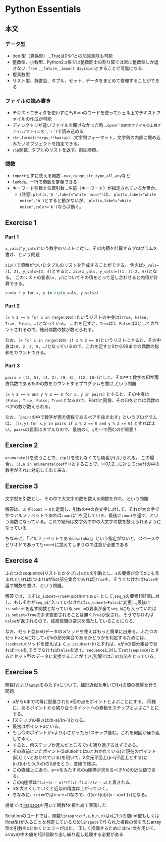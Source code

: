 # Python Essentials

## 本文

### データ型
* bool型（真偽型）…Trueは0や1との加減乗除も可能
* 整数型、小数型…Python2.x系では整数同士の割り算では常に整数型しか返さない.
`from __future__import division`とすることで可能になる.
* 複素数型
* リスト型、辞書型、タプル、セット…データをまとめて管理することができる

### ファイルの読み書き
* テキストエディタを使わずにPythonのコードを使ってシェル上でテキストファイルの作成が可能
* ディレクトリが違いファイルを開けなかった時…`open('目的のファイルの上層ファイル/ファイル名','r')`で読み込める
* `str.format(*args,**kwargs)`…文字列フォーマット。文字列の内部に埋め込みたいオブジェクトを指定できる。
* `zip`関数…タプルのリストを返す。前回参照。

### 関数
* `import`せずに使える関数…`max,range,str,type,all,any`など
* `lambda`…一行で関数を定義できる
* キーワード引数と位置引数…名前（キーワード）が指定されているか否か。
	* (注意) `plot(x,'b-',label="white noise")`は、
	`plot(x,label="white noise",'b')`とすると動かないが、
	`plot(x,label="white noise",color='b')`ならば動く。

## Exercise 1
### Part 1
`x_vals`と`y_vals`という数字のリストに対し、その内積を計算するプログラムを書け、という問題

`zip()`で順番がついたタプルのリストを作成することができる。
例えば`x_vals=[1, 2]`、`y_vals=[3, 4]`とすると、`zip(x_vals, y_vals)=[(1, 3)(2, 4)]`となる。
このリストの要素`(x, y)`についてその積をとって足し合わせると内積が計算できる。
```python
sum(x * y for x, y in zip(x_vals, y_vals))
```

### Part 2
`[x % 2 == 0 for x in range(100)]`というリストの中身は`[True, False, True, False, …]`となっている。
これを足すと、`True`は1、`False`は0としてカウントされるので、結局偶数の数が数えられる。

なお、`[x for x in range(100) if x % 2 == 0]`というリストにすると、その中身は`[0, 2, 4, 8, …]`となっているので、これを足すと0から99までの偶数の総和をカウントできる。

### Part 3
`pairs = ((2, 5), (4, 2), (9, 8), (12, 10))`として、その中で数字の組が両方偶数であるものの数をカウントするプログラムを書け,という問題.

`[x % 2 == 0 and y % 2 == 0 for x, y in pairs]`
とすると、その中身は`[False, True, False, True]`となるので、Part1と同様、その和をとれば偶数のペアの数が数えられる。

なお、「`pairs`の中で数字が両方偶数であるペアを抜き出す」というプログラムは、
`[(x,y) for x,y in pairs if x % 2 == 0 and y % 2 == 0]`
とすればよい。`pairs`の要素はタプルなので、最初の`x, y`を`()`で囲むのが重要！


## Exercise 2

`enumarate()`を使うことで、`zip()`を使わなくても順番が付けられる。
この場合」、`(i,a in enumerate(coeff))`とすることで、i=0,1,2…に対して`coeff`の中の数字がそれに対応して出て来る。

## Exercise 3
文字型を引数とし、その中で大文字の数を数える関数を作れ、という問題.

解答は、まず`count = 0`と定義し、引数の中の各文字に対して、それが大文字でかつアルファベットであれば`count`に1を足していき、最後に`count`を返す、という関数になっている。これで結局は文字列の中の大文字の数を数えられるようになっている.

ちなみに、「アルファベットである(`isalpha`)」という指定がないと、スペースやピリオドであっても`count`に加えてしまうので注意が必要である.

## Exercise 4
ふたつのsequence(リストとかタプル)`a`と`b`を引数とし、`a`の要素が全てbにも含まれていれば(つまりaがbの部分集合であれば)`True`を、そうでなければ`False`を返す関数を書け、という問題。

解答では、まず`is_subset=True#(部分集合である)` として,`seq_a`の要素1個1個に対し、もしそれが`seq_b`に入っていなければ`is_subset=False`に変更し,最後に`is_subset`を返す関数となっている.`seq_a`の要素が全て`seq_b`にも入っていれば`is_subset=True`のまま変更されることは無く`True`が返され、そうでなければ`False`が返されるので、結局設問の要求を満たしていることになる.

なお、セット型(set)データのメソッドを使えばもっと簡単に出来る。ふたつのセット`a`と`b`に対して`a`が`b`の部分集合であるかどうかを判定するためには、`issubset`メソッドを使えばよく,`a.issubset(b)`とすれば、`a`がbの部分集合であれば`True`を,そうでなければ`False`を返す。`sequance`に対して`set(sequance)`とするとセット型のデータに変換することができ,別解ではこの方法をとっている。

## Exercise 5
関数fおよび`a≦x≦b`をみたすxについて、[線形近似](http://en.wikipedia.org/wiki/Linear_approximation)を用いてf(x)の値の概算を行う問題.

* aからbまで均等に配置されたn個の点をポイントとよぶことにする。
同様に、あるポイントから隣り合うポイントへの移動をステップとよぶこ* とにする。
* 1ステップの長さは(b-a)/(n-1)となる。
* 最初はポイントaにいる。
* もし今のポイントがxより小さかったら1ステップ進む。これを何回か繰り返してゆく。
* すると、何ステップか進んだところでxを通り過ぎるはずである。
* その直前にいたポイント(Solutionではuとおかれている)と現在のポイント(同じくvとおかれている)を用いて、2次元平面上(p-q平面上とする)に(u,f(u))と(v,f(v))の2点をとり、直線で結ぶ。
* この直線上にあり、p=xをみたす点のq座標が求めるべきf(x)の近似値である。
* このq座標は`f(u)+(x - u)*(f(v)-f(u))/(v - u)`と表される。
* nを大きくしていくと近似の精度は上がっていく。
* ちなみに、n→∞ではv-u→+0なので、(f(v)-f(u))/(v - u)=f'(x)となる。

授業では[linspace](http://docs.scipy.org/doc/numpy/reference/generated/numpy.linspace.html)を用いて関数fを折れ線で表現した.

Solutionのコードでは、関数`linapprox(f,a,b,n,x)`はxに1つの値(int型もしくはfloat型)が入ることを想定しているため`linspace`で作られた複数の値を含むarray型の引数をxとおくとエラーが出た。
正しく描画するためには`for`文を用いて、arrayの中の値を1個1個取り出し繰り返し処理する必要がある
